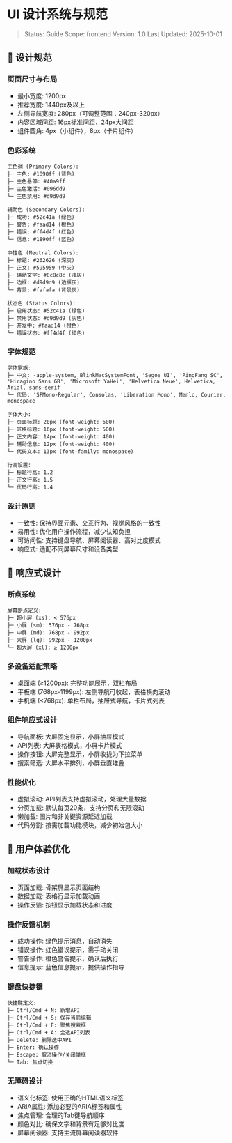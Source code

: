 # UI 设计系统与规范

> Status: Guide
> Scope: frontend
> Version: 1.0
> Last Updated: 2025-10-01

## 🎨 设计规范

### 页面尺寸与布局
- 最小宽度: 1200px
- 推荐宽度: 1440px及以上
- 左侧导航宽度: 280px（可调整范围：240px-320px）
- 内容区域间距: 16px标准间距，24px大间距
- 组件圆角: 4px（小组件），8px（卡片组件）

### 色彩系统
```
主色调 (Primary Colors):
├─ 主色: #1890ff (蓝色)
├─ 主色悬停: #40a9ff
├─ 主色激活: #096dd9
└─ 主色禁用: #d9d9d9

辅助色 (Secondary Colors):
├─ 成功: #52c41a (绿色)
├─ 警告: #faad14 (橙色)  
├─ 错误: #ff4d4f (红色)
└─ 信息: #1890ff (蓝色)

中性色 (Neutral Colors):
├─ 标题: #262626 (深灰)
├─ 正文: #595959 (中灰)
├─ 辅助文字: #8c8c8c (浅灰)
├─ 边框: #d9d9d9 (边框灰)
└─ 背景: #fafafa (背景灰)

状态色 (Status Colors):
├─ 启用状态: #52c41a (绿色)
├─ 禁用状态: #d9d9d9 (灰色)
├─ 开发中: #faad14 (橙色)
└─ 错误状态: #ff4d4f (红色)
```

### 字体规范
```
字体家族:
├─ 中文: -apple-system, BlinkMacSystemFont, 'Segoe UI', 'PingFang SC', 'Hiragino Sans GB', 'Microsoft YaHei', 'Helvetica Neue', Helvetica, Arial, sans-serif
└─ 代码: 'SFMono-Regular', Consolas, 'Liberation Mono', Menlo, Courier, monospace

字体大小:
├─ 页面标题: 20px (font-weight: 600)
├─ 区块标题: 16px (font-weight: 500)  
├─ 正文内容: 14px (font-weight: 400)
├─ 辅助信息: 12px (font-weight: 400)
└─ 代码文本: 13px (font-family: monospace)

行高设置:
├─ 标题行高: 1.2
├─ 正文行高: 1.5
└─ 代码行高: 1.4
```

### 设计原则
- 一致性: 保持界面元素、交互行为、视觉风格的一致性
- 易用性: 优化用户操作流程，减少认知负担
- 可访问性: 支持键盘导航、屏幕阅读器、高对比度模式
- 响应式: 适配不同屏幕尺寸和设备类型

## 📱 响应式设计

### 断点系统
```
屏幕断点定义:
├─ 超小屏 (xs): < 576px
├─ 小屏 (sm): 576px - 768px
├─ 中屏 (md): 768px - 992px  
├─ 大屏 (lg): 992px - 1200px
└─ 超大屏 (xl): ≥ 1200px
```

### 多设备适配策略
- 桌面端 (≥1200px): 完整功能展示，双栏布局
- 平板端 (768px-1199px): 左侧导航可收起，表格横向滚动
- 手机端 (<768px): 单栏布局，抽屉式导航，卡片式列表

### 组件响应式设计
- 导航面板: 大屏固定显示，小屏抽屉模式
- API列表: 大屏表格模式，小屏卡片模式
- 操作按钮: 大屏完整显示，小屏收拢为下拉菜单
- 搜索筛选: 大屏水平排列，小屏垂直堆叠

### 性能优化
- 虚拟滚动: API列表支持虚拟滚动，处理大量数据
- 分页加载: 默认每页20条，支持分页和无限滚动
- 懒加载: 图片和非关键资源延迟加载
- 代码分割: 按需加载功能模块，减少初始包大小

## 🔧 用户体验优化

### 加载状态设计
- 页面加载: 骨架屏显示页面结构
- 数据加载: 表格行显示加载动画
- 操作反馈: 按钮显示加载状态和进度

### 操作反馈机制
- 成功操作: 绿色提示消息，自动消失
- 错误操作: 红色错误提示，需手动关闭
- 警告操作: 橙色警告提示，确认后执行
- 信息提示: 蓝色信息提示，提供操作指导

### 键盘快捷键
```
快捷键定义:
├─ Ctrl/Cmd + N: 新增API
├─ Ctrl/Cmd + S: 保存当前编辑
├─ Ctrl/Cmd + F: 聚焦搜索框
├─ Ctrl/Cmd + A: 全选API列表
├─ Delete: 删除选中API
├─ Enter: 确认操作
├─ Escape: 取消操作/关闭弹框
└─ Tab: 焦点切换
```

### 无障碍设计
- 语义化标签: 使用正确的HTML语义标签
- ARIA属性: 添加必要的ARIA标签和属性
- 焦点管理: 合理的Tab键导航顺序
- 颜色对比: 确保文字和背景有足够对比度
- 屏幕阅读器: 支持主流屏幕阅读器软件